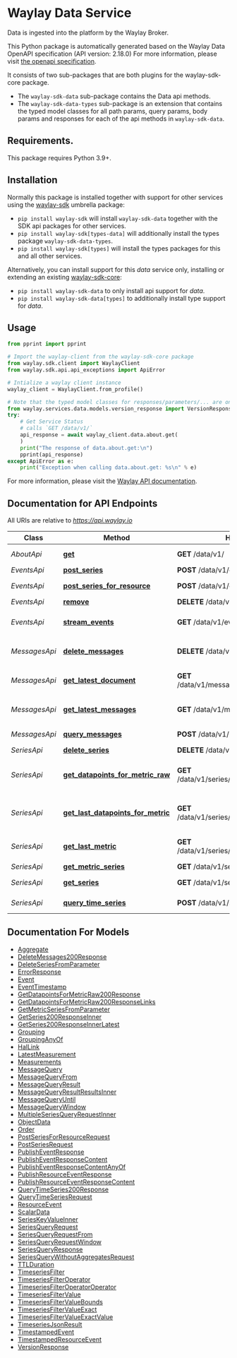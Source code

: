 # Waylay Data Service
Data is ingested into the platform by the Waylay Broker.

This Python package is automatically generated based on the 
Waylay Data OpenAPI specification (API version: 2.18.0)
For more information, please visit [the openapi specification](https://docs.waylay.io/openapi/public/redocly/data.html).

It consists of two sub-packages that are both plugins for the waylay-sdk-core package.
- The `waylay-sdk-data` sub-package contains the Data api methods.
- The `waylay-sdk-data-types` sub-package is an extension that contains the typed model classes for all path params, query params, body params and responses for each of the api methods in `waylay-sdk-data`.

## Requirements.
This package requires Python 3.9+.

## Installation

Normally this package is installed together with support for other services using the [waylay-sdk](https://pypi.org/project/waylay-sdk/) umbrella package:
* `pip install waylay-sdk` will install `waylay-sdk-data` together with the SDK api packages for other services.
* `pip install waylay-sdk[types-data]` will additionally install the types package `waylay-sdk-data-types`.
* `pip install waylay-sdk[types]` will install the types packages for this and all other services.

Alternatively, you can install support for this _data_ service only, installing or extending an existing [waylay-sdk-core](https://pypi.org/project/waylay-sdk-core/):

- `pip install waylay-sdk-data` to only install api support for _data_.
- `pip install waylay-sdk-data[types]` to additionally install type support for _data_.

## Usage

```python
from pprint import pprint

# Import the waylay-client from the waylay-sdk-core package
from waylay.sdk.client import WaylayClient
from waylay.sdk.api.api_exceptions import ApiError

# Intialize a waylay client instance
waylay_client = WaylayClient.from_profile()

# Note that the typed model classes for responses/parameters/... are only available when `waylay-sdk-data-types` is installed
from waylay.services.data.models.version_response import VersionResponse
try:
    # Get Service Status
    # calls `GET /data/v1/`
    api_response = await waylay_client.data.about.get(
    )
    print("The response of data.about.get:\n")
    pprint(api_response)
except ApiError as e:
    print("Exception when calling data.about.get: %s\n" % e)
```


For more information, please visit the [Waylay API documentation](https://docs.waylay.io/#/api/?id=software-development-kits).

## Documentation for API Endpoints

All URIs are relative to *https://api.waylay.io*

Class | Method | HTTP request | Description
------------ | ------------- | ------------- | -------------
*AboutApi* | [**get**](docs/AboutApi.md#get) | **GET** /data/v1/ | Get Service Status
*EventsApi* | [**post_series**](docs/EventsApi.md#post_series) | **POST** /data/v1/events | Post Events
*EventsApi* | [**post_series_for_resource**](docs/EventsApi.md#post_series_for_resource) | **POST** /data/v1/events/{resourceId} | Post Events For Resource
*EventsApi* | [**remove**](docs/EventsApi.md#remove) | **DELETE** /data/v1/{resourceId} | Remove Data
*EventsApi* | [**stream_events**](docs/EventsApi.md#stream_events) | **GET** /data/v1/events/{resourceId} | Stream Events For Resource
*MessagesApi* | [**delete_messages**](docs/MessagesApi.md#delete_messages) | **DELETE** /data/v1/messages/{resourceId} | Remove Messages For Resource
*MessagesApi* | [**get_latest_document**](docs/MessagesApi.md#get_latest_document) | **GET** /data/v1/messages/{resourceId}/current | Retrieve Latest Message
*MessagesApi* | [**get_latest_messages**](docs/MessagesApi.md#get_latest_messages) | **GET** /data/v1/messages/{resourceId} | Retrieve Messages For Resource
*MessagesApi* | [**query_messages**](docs/MessagesApi.md#query_messages) | **POST** /data/v1/messages/query | Query Messages
*SeriesApi* | [**delete_series**](docs/SeriesApi.md#delete_series) | **DELETE** /data/v1/series/{resourceId} | Delete Series
*SeriesApi* | [**get_datapoints_for_metric_raw**](docs/SeriesApi.md#get_datapoints_for_metric_raw) | **GET** /data/v1/series/{resourceId}/{metric}/raw | Get Unaggregated Values For A Series
*SeriesApi* | [**get_last_datapoints_for_metric**](docs/SeriesApi.md#get_last_datapoints_for_metric) | **GET** /data/v1/series/{resourceId}/{metric}/last | Get Last Unaggregated Values For A Series
*SeriesApi* | [**get_last_metric**](docs/SeriesApi.md#get_last_metric) | **GET** /data/v1/series/{resourceId}/{metric}/latest | Get Latest Value For A Series
*SeriesApi* | [**get_metric_series**](docs/SeriesApi.md#get_metric_series) | **GET** /data/v1/series/{resourceId}/{metric} | Query Series
*SeriesApi* | [**get_series**](docs/SeriesApi.md#get_series) | **GET** /data/v1/series/{resourceId} | Get Series Overview
*SeriesApi* | [**query_time_series**](docs/SeriesApi.md#query_time_series) | **POST** /data/v1/series/query | Query Series Data


## Documentation For Models

 - [Aggregate](docs/Aggregate.md)
 - [DeleteMessages200Response](docs/DeleteMessages200Response.md)
 - [DeleteSeriesFromParameter](docs/DeleteSeriesFromParameter.md)
 - [ErrorResponse](docs/ErrorResponse.md)
 - [Event](docs/Event.md)
 - [EventTimestamp](docs/EventTimestamp.md)
 - [GetDatapointsForMetricRaw200Response](docs/GetDatapointsForMetricRaw200Response.md)
 - [GetDatapointsForMetricRaw200ResponseLinks](docs/GetDatapointsForMetricRaw200ResponseLinks.md)
 - [GetMetricSeriesFromParameter](docs/GetMetricSeriesFromParameter.md)
 - [GetSeries200ResponseInner](docs/GetSeries200ResponseInner.md)
 - [GetSeries200ResponseInnerLatest](docs/GetSeries200ResponseInnerLatest.md)
 - [Grouping](docs/Grouping.md)
 - [GroupingAnyOf](docs/GroupingAnyOf.md)
 - [HalLink](docs/HalLink.md)
 - [LatestMeasurement](docs/LatestMeasurement.md)
 - [Measurements](docs/Measurements.md)
 - [MessageQuery](docs/MessageQuery.md)
 - [MessageQueryFrom](docs/MessageQueryFrom.md)
 - [MessageQueryResult](docs/MessageQueryResult.md)
 - [MessageQueryResultResultsInner](docs/MessageQueryResultResultsInner.md)
 - [MessageQueryUntil](docs/MessageQueryUntil.md)
 - [MessageQueryWindow](docs/MessageQueryWindow.md)
 - [MultipleSeriesQueryRequestInner](docs/MultipleSeriesQueryRequestInner.md)
 - [ObjectData](docs/ObjectData.md)
 - [Order](docs/Order.md)
 - [PostSeriesForResourceRequest](docs/PostSeriesForResourceRequest.md)
 - [PostSeriesRequest](docs/PostSeriesRequest.md)
 - [PublishEventResponse](docs/PublishEventResponse.md)
 - [PublishEventResponseContent](docs/PublishEventResponseContent.md)
 - [PublishEventResponseContentAnyOf](docs/PublishEventResponseContentAnyOf.md)
 - [PublishResourceEventResponse](docs/PublishResourceEventResponse.md)
 - [PublishResourceEventResponseContent](docs/PublishResourceEventResponseContent.md)
 - [QueryTimeSeries200Response](docs/QueryTimeSeries200Response.md)
 - [QueryTimeSeriesRequest](docs/QueryTimeSeriesRequest.md)
 - [ResourceEvent](docs/ResourceEvent.md)
 - [ScalarData](docs/ScalarData.md)
 - [SeriesKeyValueInner](docs/SeriesKeyValueInner.md)
 - [SeriesQueryRequest](docs/SeriesQueryRequest.md)
 - [SeriesQueryRequestFrom](docs/SeriesQueryRequestFrom.md)
 - [SeriesQueryRequestWindow](docs/SeriesQueryRequestWindow.md)
 - [SeriesQueryResponse](docs/SeriesQueryResponse.md)
 - [SeriesQueryWithoutAggregatesRequest](docs/SeriesQueryWithoutAggregatesRequest.md)
 - [TTLDuration](docs/TTLDuration.md)
 - [TimeseriesFilter](docs/TimeseriesFilter.md)
 - [TimeseriesFilterOperator](docs/TimeseriesFilterOperator.md)
 - [TimeseriesFilterOperatorOperator](docs/TimeseriesFilterOperatorOperator.md)
 - [TimeseriesFilterValue](docs/TimeseriesFilterValue.md)
 - [TimeseriesFilterValueBounds](docs/TimeseriesFilterValueBounds.md)
 - [TimeseriesFilterValueExact](docs/TimeseriesFilterValueExact.md)
 - [TimeseriesFilterValueExactValue](docs/TimeseriesFilterValueExactValue.md)
 - [TimeseriesJsonResult](docs/TimeseriesJsonResult.md)
 - [TimestampedEvent](docs/TimestampedEvent.md)
 - [TimestampedResourceEvent](docs/TimestampedResourceEvent.md)
 - [VersionResponse](docs/VersionResponse.md)

